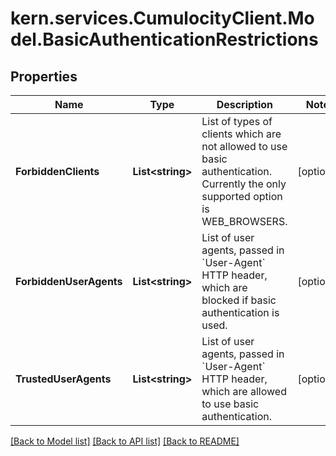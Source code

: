 
# kern.services.CumulocityClient.Model.BasicAuthenticationRestrictions

## Properties

Name | Type | Description | Notes
------------ | ------------- | ------------- | -------------
**ForbiddenClients** | **List&lt;string&gt;** | List of types of clients which are not allowed to use basic authentication. Currently the only supported option is WEB_BROWSERS. | [optional] 
**ForbiddenUserAgents** | **List&lt;string&gt;** | List of user agents, passed in &#x60;User-Agent&#x60; HTTP header, which are blocked if basic authentication is used. | [optional] 
**TrustedUserAgents** | **List&lt;string&gt;** | List of user agents, passed in &#x60;User-Agent&#x60; HTTP header, which are allowed to use basic authentication. | [optional] 

[[Back to Model list]](../README.md#documentation-for-models)
[[Back to API list]](../README.md#documentation-for-api-endpoints)
[[Back to README]](../README.md)

